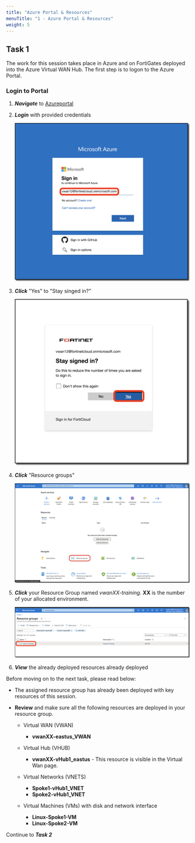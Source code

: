 ```yaml
---
title: "Azure Portal & Resources"
menuTitle: "1 - Azure Portal & Resources"
weight: 5
---
```


## Task 1

The work for this session takes place in Azure and on FortiGates deployed into the Azure Virtual WAN Hub. The first step is to logon to the Azure Portal.

### Login to Portal

1. ***Navigate*** to [Azureportal](https://portal.azure.com "Azure Portal")
1. ***Login*** with provided credentials

    ![portallogin1](../images/portallogin1.png)

1. ***Click*** "Yes" to "Stay singed in?"

    ![portallogin2](../images/portallogin2.png)

1. ***Click*** "Resource groups"

    ![portallogin3](../images/portallogin3.png)

1. ***Click*** your Resource Group named *vwanXX-training*. **XX** is the number of your allocated environment.

    ![portallogin4](../images/portallogin4.png)

1. ***View*** the already deployed resources already deployed

Before moving on to the next task, please read below:

- The assigned resource group has already been deployed with key resources of this session.

- **Review** and make sure all the following resources are deployed in your resource group.
  - Virtual WAN (VWAN)
    - **vwanXX-eastus_VWAN**

  - Virtual Hub (VHUB)
    - **vwanXX-vHub1_eastus** - This resource is visible in the Virtual Wan page.

  - Virtual Networks (VNETS)
    - **Spoke1-vHub1_VNET**
    - **Spoke2-vHub1_VNET**

  - Virtual Machines (VMs) with disk and network interface
    - **Linux-Spoke1-VM**
    - **Linux-Spoke2-VM**

Continue to ***Task 2***
